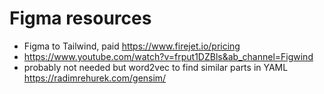 # Figma resources

- Figma to Tailwind, paid
https://www.firejet.io/pricing
- https://www.youtube.com/watch?v=frput1DZBls&ab_channel=Figwind
- probably not needed but word2vec to find similar parts in YAML https://radimrehurek.com/gensim/